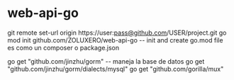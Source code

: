 # web-api-go
git remote set-url origin https://user:pass@github.com/USER/project.git
go mod init github.com/ZOLUXERO/web-api-go -- init and create go.mod file es como un composer o package.json

go get "github.com/jinzhu/gorm" -- maneja la base de datos
go get "github.com/jinzhu/gorm/dialects/mysql"
go get "github.com/gorilla/mux"